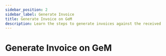 ```yaml
---
sidebar_position: 2
sidebar_label: Generate Invoice
title: Generate Invoice on GeM
description: Learn the steps to generate invoices against the received orders on GeM (Government e-Marketplace).
---
```


# Generate Invoice on GeM
